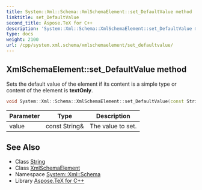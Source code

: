 ```yaml
---
title: System::Xml::Schema::XmlSchemaElement::set_DefaultValue method
linktitle: set_DefaultValue
second_title: Aspose.TeX for C++
description: 'System::Xml::Schema::XmlSchemaElement::set_DefaultValue method. Sets the default value of the element if its content is a simple type or content of the element is textOnly in C++.'
type: docs
weight: 2100
url: /cpp/system.xml.schema/xmlschemaelement/set_defaultvalue/
---
```

## XmlSchemaElement::set_DefaultValue method


Sets the default value of the element if its content is a simple type or content of the element is **textOnly**.

```cpp
void System::Xml::Schema::XmlSchemaElement::set_DefaultValue(const String &value)
```


| Parameter | Type | Description |
| --- | --- | --- |
| value | const String\& | The value to set. |

## See Also

* Class [String](../../../system/string/)
* Class [XmlSchemaElement](../)
* Namespace [System::Xml::Schema](../../)
* Library [Aspose.TeX for C++](../../../)
